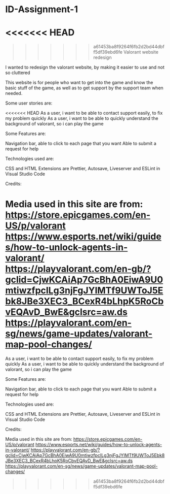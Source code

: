 # ID-Assignment-1

<<<<<<< HEAD
=======

>>>>>>> a61453ba8f9264f6fb2d2bd44dbff5df39ebd6fe
Valorant website redesign

I wanted to redesign the valorant website, by making it easier to use and not so cluttered

This website is for people who want to get into the game and know the basic stuff of the game, as well as to get support by the support team when needed.

Some user stories are:

<<<<<<< HEAD
As a user, i want to be able to contact support easily, to fix my problem quickly As a user, i want to be able to quickly understand the background of valorant, so i can play the game

Some Features are:

Navigation bar, able to click to each page that you want Able to submit a request for help

Technologies used are:

CSS and HTML Extensions are Prettier, Autosave, Liveserver and ESLint in Visual Studio Code

Credits:

Media used in this site are from: https://store.epicgames.com/en-US/p/valorant https://www.esports.net/wiki/guides/how-to-unlock-agents-in-valorant/ https://playvalorant.com/en-gb/?gclid=CjwKCAiAp7GcBhA0EiwA9U0mtiwzfpcILg3njFgJYIMTf9UWToJ5Ebk8JBe3XEC3_BCexR4bLhpK5RoCbvEQAvD_BwE&gclsrc=aw.ds https://playvalorant.com/en-sg/news/game-updates/valorant-map-pool-changes/
=======
As a user, i want to be able to contact support easily, to fix my problem quickly
As a user, i want to be able to quickly understand the background of valorant, so i can play the game

Some Features are:

Navigation bar, able to click to each page that you want
Able to submit a request for help

Technologies used are:

CSS and HTML
Extensions are Prettier, Autosave, Liveserver and ESLint in Visual Studio Code

Credits: 

Media used in this site are from: 
https://store.epicgames.com/en-US/p/valorant
https://www.esports.net/wiki/guides/how-to-unlock-agents-in-valorant/
https://playvalorant.com/en-gb/?gclid=CjwKCAiAp7GcBhA0EiwA9U0mtiwzfpcILg3njFgJYIMTf9UWToJ5Ebk8JBe3XEC3_BCexR4bLhpK5RoCbvEQAvD_BwE&gclsrc=aw.ds
https://playvalorant.com/en-sg/news/game-updates/valorant-map-pool-changes/



>>>>>>> a61453ba8f9264f6fb2d2bd44dbff5df39ebd6fe
